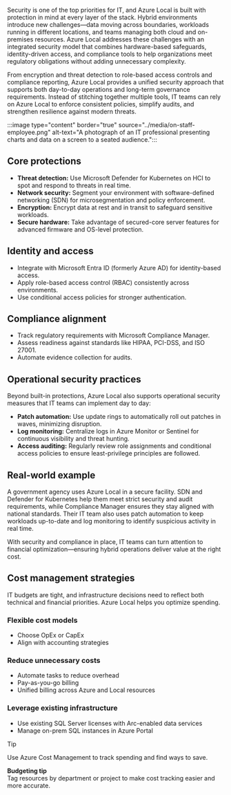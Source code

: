 Security is one of the top priorities for IT, and Azure Local is built with protection in mind at every layer of the stack. Hybrid environments introduce new challenges—data moving across boundaries, workloads running in different locations, and teams managing both cloud and on-premises resources. Azure Local addresses these challenges with an integrated security model that combines hardware-based safeguards, identity-driven access, and compliance tools to help organizations meet regulatory obligations without adding unnecessary complexity.

From encryption and threat detection to role-based access controls and compliance reporting, Azure Local provides a unified security approach that supports both day-to-day operations and long-term governance requirements. Instead of stitching together multiple tools, IT teams can rely on Azure Local to enforce consistent policies, simplify audits, and strengthen resilience against modern threats.


:::image type="content" border="true" source="../media/on-staff-employee.png" alt-text="A photograph of an IT professional presenting charts and data on a screen to a seated audience.":::

## Core protections

- **Threat detection:** Use Microsoft Defender for Kubernetes on HCI to spot and respond to threats in real time.  
- **Network security:** Segment your environment with software-defined networking (SDN) for microsegmentation and policy enforcement.  
- **Encryption:** Encrypt data at rest and in transit to safeguard sensitive workloads.  
- **Secure hardware:** Take advantage of secured-core server features for advanced firmware and OS-level protection.  

## Identity and access

- Integrate with Microsoft Entra ID (formerly Azure AD) for identity-based access.  
- Apply role-based access control (RBAC) consistently across environments.  
- Use conditional access policies for stronger authentication.  

## Compliance alignment

- Track regulatory requirements with Microsoft Compliance Manager.  
- Assess readiness against standards like HIPAA, PCI-DSS, and ISO 27001.  
- Automate evidence collection for audits.  

## Operational security practices

Beyond built-in protections, Azure Local also supports operational security measures that IT teams can implement day to day:  

- **Patch automation:** Use update rings to automatically roll out patches in waves, minimizing disruption.  
- **Log monitoring:** Centralize logs in Azure Monitor or Sentinel for continuous visibility and threat hunting.  
- **Access auditing:** Regularly review role assignments and conditional access policies to ensure least-privilege principles are followed.  

## Real-world example

A government agency uses Azure Local in a secure facility. SDN and Defender for Kubernetes help them meet strict security and audit requirements, while Compliance Manager ensures they stay aligned with national standards. Their IT team also uses patch automation to keep workloads up-to-date and log monitoring to identify suspicious activity in real time.

With security and compliance in place, IT teams can turn attention to financial optimization—ensuring hybrid operations deliver value at the right cost.

## Cost management strategies

IT budgets are tight, and infrastructure decisions need to reflect both technical and financial priorities. Azure Local helps you optimize spending.

### Flexible cost models

- Choose OpEx or CapEx  
- Align with accounting strategies  

### Reduce unnecessary costs

- Automate tasks to reduce overhead  
- Pay-as-you-go billing  
- Unified billing across Azure and Local resources  

### Leverage existing infrastructure

- Use existing SQL Server licenses with Arc-enabled data services  
- Manage on-prem SQL instances in Azure Portal  

> [!TIP]
> Use Azure Cost Management to track spending and find ways to save.

**Budgeting tip**  
Tag resources by department or project to make cost tracking easier and more accurate.
